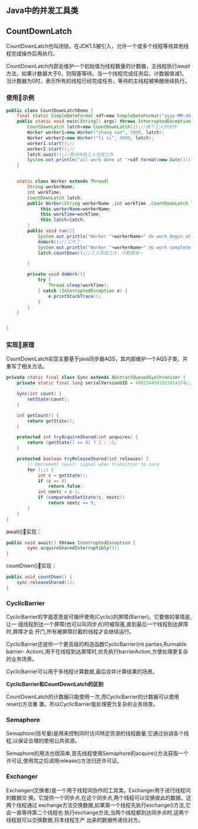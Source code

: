 ## Java中的并发工具类

## CountDownLatch

CountDownLatch也叫闭锁，在JDK1.5被引入，允许一个或多个线程等待其他线程完成操作后再执行。

CountDownLatch内部会维护一个初始值为线程数量的计数器，主线程执行await方法，如果计数器大于0，则阻塞等待。当一个线程完成任务后，计数器值减1。当计数器为0时，表示所有的线程已经完成任务，等待的主线程被唤醒继续执行。

### 使用示例

```java
public class CountDownLatchDemo {
    final static SimpleDateFormat sdf=new SimpleDateFormat("yyyy-MM-dd HH:mm:ss");
    public static void main(String[] args) throws InterruptedException {
        CountDownLatch latch=new CountDownLatch(2);//两个工人的协作
        Worker worker1=new Worker("zhang san", 5000, latch);
        Worker worker2=new Worker("li si", 8000, latch);
        worker1.start();//
        worker2.start();//
        latch.await();//等待所有工人完成工作
        System.out.println("all work done at "+sdf.format(new Date()));
    }


    static class Worker extends Thread{
        String workerName;
        int workTime;
        CountDownLatch latch;
        public Worker(String workerName ,int workTime ,CountDownLatch latch){
             this.workerName=workerName;
             this.workTime=workTime;
             this.latch=latch;
        }
        public void run(){
            System.out.println("Worker "+workerName+" do work begin at "+sdf.format(new Date()));
            doWork();//工作了
            System.out.println("Worker "+workerName+" do work complete at "+sdf.format(new Date()));
            latch.countDown();//工人完成工作，计数器减一

        }

        private void doWork(){
            try {
                Thread.sleep(workTime);
            } catch (InterruptedException e) {
                e.printStackTrace();
            }
        }
    }


}
```

### 实现原理

CountDownLatch实现主要基于java同步器AQS，其内部维护一个AQS子类，并重写了相关方法。

```java
private static final class Sync extends AbstractQueuedSynchronizer {
    private static final long serialVersionUID = 4982264981922014374L;

    Sync(int count) {
        setState(count);
    }

    int getCount() {
        return getState();
    }

    protected int tryAcquireShared(int acquires) {
        return (getState() == 0) ? 1 : -1;
    }

    protected boolean tryReleaseShared(int releases) {
        // Decrement count; signal when transition to zero
        for (;;) {
            int c = getState();
            if (c == 0)
                return false;
            int nextc = c-1;
            if (compareAndSetState(c, nextc))
                return nextc == 0;
        }
    }
}
```

await()实现：
```java
public void await() throws InterruptedException {
        sync.acquireSharedInterruptibly(1);
}
```

countDown()实现：
```java
public void countDown() {
    sync.releaseShared(1);
}
```

### CyclicBarrier

CyclicBarrier的字面意思是可循环使用(Cyclic)的屏障(Barrier)。它要做的事情是,让一
组线程到达一个屏障(也可以叫同步点)时被阻塞,直到最后一个线程到达屏障时,屏障才会
开门,所有被屏障拦截的线程才会继续运行。

CyclicBarrier还提供一个更高级的构造函数CyclicBarrier(int parties,Runnable barrier-
Action),用于在线程到达屏障时,优先执行barrierAction,方便处理更复杂的业务场景。

CyclicBarrier可以用于多线程计算数据,最后合并计算结果的场景。

**CyclicBarrier和CountDownLatch的区别**

CountDownLatch的计数器只能使用一次,而CyclicBarrier的计数器可以使用reset()方法重
置。所以CyclicBarrier能处理更为复杂的业务场景。

### Semaphore

Semaphore(信号量)是用来控制同时访问特定资源的线程数量,它通过协调各个线程,以保证合理的使用公共资源。

Semaphore的用法也很简单,首先线程使用Semaphore的acquire()方法获取一个许可证,使用完之后调用release()方法归还许可证。

### Exchanger

Exchanger(交换者)是一个用于线程间协作的工具类。Exchanger用于进行线程间的数据交
换。它提供一个同步点,在这个同步点,两个线程可以交换彼此的数据。这两个线程通过
exchange方法交换数据,如果第一个线程先执行exchange()方法,它会一直等待第二个线程也
执行exchange方法,当两个线程都到达同步点时,这两个线程就可以交换数据,将本线程生产
出来的数据传递给对方。

